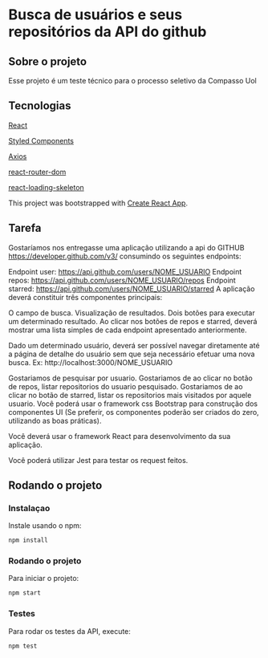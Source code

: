 # Busca de usuários e seus repositórios da API do github

## Sobre o projeto

Esse projeto é um teste técnico para o processo seletivo da Compasso Uol

## Tecnologias

[React](https://reactjs.org/)

[Styled Components](https://styled-components.com/)

[Axios](https://www.npmjs.com/package/axios)

[react-router-dom](https://reactrouter.com/web/guides/quick-start)

[react-loading-skeleton](https://www.npmjs.com/package/react-loading-skeleton)


This project was bootstrapped with [Create React App](https://github.com/facebook/create-react-app).


## Tarefa 

Gostaríamos nos entregasse uma aplicação utilizando a api do GITHUB https://developer.github.com/v3/ consumindo os seguintes endpoints:

Endpoint user: https://api.github.com/users/NOME_USUARIO
Endpoint repos: https://api.github.com/users/NOME_USUARIO/repos
Endpoint starred: https://api.github.com/users/NOME_USUARIO/starred
A aplicação deverá constituir três componentes principais:

O campo de busca.
Visualização de resultados.
Dois botões para executar um determinado resultado.
Ao clicar nos botões de repos e starred, deverá mostrar uma lista simples de cada endpoint apresentado anteriormente.

Dado um determinado usuário, deverá ser possível navegar diretamente até a página de detalhe do usuário sem que seja necessário efetuar uma nova busca. Ex: http://localhost:3000/NOME_USUARIO

Gostariamos de pesquisar por usuario.
Gostariamos de ao clicar no botão de repos, listar repositorios do usuario pesquisado.
Gostariamos de ao clicar no botão de starred, listar os repositorios mais visitados por aquele usuario.
Você poderá usar o framework css Bootstrap para construção dos componentes UI (Se preferir, os componentes poderão ser criados do zero, utilizando as boas práticas).

Você deverá usar o framework React para desenvolvimento da sua aplicação.

Você poderá utilizar Jest para testar os request feitos.


## Rodando o projeto

### Instalaçao

Instale usando o npm:
  ```sh
  npm install
  ```
### Rodando o projeto
Para iniciar o projeto:
  ```sh
  npm start
  ```
### Testes
Para rodar os testes da API, execute:
  ```sh
  npm test
  ```
